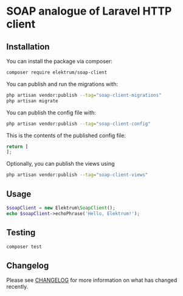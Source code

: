 # SOAP analogue of Laravel HTTP client

## Installation

You can install the package via composer:

```bash
composer require elektrum/soap-client
```

You can publish and run the migrations with:

```bash
php artisan vendor:publish --tag="soap-client-migrations"
php artisan migrate
```

You can publish the config file with:

```bash
php artisan vendor:publish --tag="soap-client-config"
```

This is the contents of the published config file:

```php
return [
];
```

Optionally, you can publish the views using

```bash
php artisan vendor:publish --tag="soap-client-views"
```

## Usage

```php
$soapClient = new Elektrum\SoapClient();
echo $soapClient->echoPhrase('Hello, Elektrum!');
```

## Testing

```bash
composer test
```

## Changelog

Please see [CHANGELOG](CHANGELOG.md) for more information on what has changed recently.
